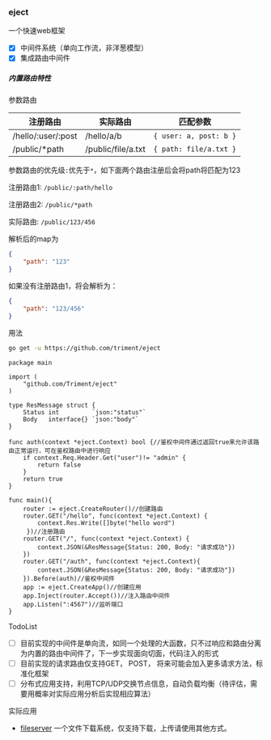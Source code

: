 ### eject

一个快速web框架

+ [x] 中间件系统（单向工作流，非洋葱模型）
+ [x] 集成路由中间件

##### 内置路由特性


参数路由

|注册路由|实际路由|匹配参数|
|-----|-----|-----|
|/hello/:user/:post|/hello/a/b|`{ user: a, post: b }`|
|/public/*path|/public/file/a.txt|`{ path: file/a.txt }`

参数路由的优先级`:`优先于`*`，如下面两个路由注册后会将path将匹配为123

注册路由1: `/public/:path/hello`

注册路由2: `/public/*path`

实际路由: `/public/123/456`

解析后的map为
```json
{
    "path": "123"
}
```
如果没有注册路由1，将会解析为：
```json
{
    "path": "123/456"
}
```
用法

```bash
go get -u https://github.com/triment/eject
```

```golang
package main

import (
	"github.com/Triment/eject"
)

type ResMessage struct {
	Status int         `json:"status"`
	Body   interface{} `json:"body"`
}

func auth(context *eject.Context) bool {//鉴权中间件通过返回true来允许该路由正常运行，可在鉴权路由中进行响应
    if context.Req.Header.Get("user")!= "admin" {
    	return false
    }
    return true
}

func main(){
    router := eject.CreateRouter()//创建路由
    router.GET("/hello", func(context *eject.Context) {
        context.Res.Write([]byte("hello word")
     })//注册路由
    router.GET("/", func(context *eject.Context) {
        context.JSON(&ResMessage{Status: 200, Body: "请求成功"})
    })
    router.GET("/auth", func(context *eject.Context){
        context.JSON(&ResMessage{Status: 200, Body: "请求成功"})
    }).Before(auth)//鉴权中间件
    app := eject.CreateApp()//创建应用
	app.Inject(router.Accept())//注入路由中间件
	app.Listen(":4567")//监听端口 
}
```

TodoList
+ [ ] 目前实现的中间件是单向流，如同一个处理的大函数，只不过响应和路由分离为内置的路由中间件了，下一步实现面向切面，代码注入的形式
+ [ ] 目前实现的请求路由仅支持GET， POST， 将来可能会加入更多请求方法，标准化框架
+ [ ] 分布式应用支持，利用TCP/UDP交换节点信息，自动负载均衡（待评估，需要用概率对实际应用分析后实现相应算法）

实际应用

* [fileserver](https://github.com/triment/fileserver.git) 一个文件下载系统，仅支持下载，上传请使用其他方式。
